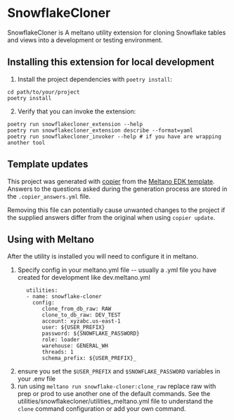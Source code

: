 # SnowflakeCloner

SnowflakeCloner is A meltano utility extension for cloning Snowflake tables and views into a development or testing environment.

## Installing this extension for local development

1. Install the project dependencies with `poetry install`:

```shell
cd path/to/your/project
poetry install
```

2. Verify that you can invoke the extension:

```shell
poetry run snowflakecloner_extension --help
poetry run snowflakecloner_extension describe --format=yaml
poetry run snowflakecloner_invoker --help # if you have are wrapping another tool
```

## Template updates

This project was generated with [copier](https://copier.readthedocs.io/en/stable/) from the [Meltano EDK template](https://github.com/meltano/edk).
Answers to the questions asked during the generation process are stored in the `.copier_answers.yml` file.

Removing this file can potentially cause unwanted changes to the project if the supplied answers differ from the original when using `copier update`.

## Using with Meltano
After the utility is installed you will need to configure it in meltano.

1) Specify config in your meltano.yml file -- usually a .yml file you have created for development like dev.meltano.yml

```
      utilities:
      - name: snowflake-cloner
        config:
           clone_from_db_raw: RAW
           clone_to_db_raw: DEV_TEST
           account: xyzabc.us-east-1
           user: ${USER_PREFIX}
           password: ${SNOWFLAKE_PASSWORD}
           role: loader
           warehouse: GENERAL_WH
           threads: 1
           schema_prefix: ${USER_PREFIX}_
```
2) ensure you set the ```$USER_PREFIX``` and ```$SNOWFLAKE_PASSWORD``` variables in your .env file
3) run using ```meltano run snowflake-cloner:clone_raw``` replace raw with prep or prod to use another one of the default commands. See the utilities/snowflakecloner/utilities_meltano.yml file to understand the ```clone``` command configuration or add your own command. 
